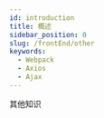 ```yaml
---
id: introduction
title: 概述
sidebar_position: 0
slug: /frontEnd/other
keywords:
  - Webpack
  - Axios
  - Ajax
---
```


其他知识